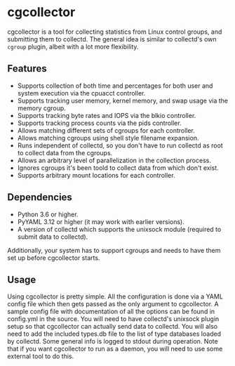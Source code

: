 # cgcollector #
cgcollector is a tool for collecting statistics from Linux control
groups, and submitting them to collectd.  The general idea is similar
to collectd's own `cgroup` plugin, albeit with a lot more flexibility.

## Features ##
* Supports collection of both time and percentages for both user and
  system execution via the cpuacct controller.
* Supports tracking user memory, kernel memory, and swap usage via the
  memory cgroup.
* Supports tracking byte rates and IOPS via the blkio controller.
* Supports tracking process counts via the pids controller.
* Allows matching different sets of cgroups for each controller.
* Allows matching cgroups using shell style filename expansion.
* Runs independent of collectd, so you don't have to run collectd as
  root to collect data from the cgroups.
* Allows an arbitrary level of parallelization in the collection process.
* Ignores cgroups it's been toold to collect data from which don't exist.
* Supports arbitrary mount locations for each controller.

## Dependencies ##
* Python 3.6 or higher.
* PyYAML 3.12 or higher (it may work with earlier versions).
* A version of collectd which supports the unixsock module (required to
  submit data to collectd).

Additionally, your system has to support cgroups and needs to have them
set up before cgcollector starts.

## Usage ##
Using cgcollector is pretty simple.  All the configuration is done
via a YAML config file which then gets passed as the only argument
to cgcollector.  A sample config file with documentation of all the
options can be found in config.yml in the source.  You will need to have
collectd's unixsock plugin setup so that cgcollector can actually send
data to collectd.  You will also need to add the included types.db file
to the list of type databases loaded by collectd.  Some general info is
logged to stdout during operation.  Note that if you want cgcollector
to run as a daemon, you will need to use some external tool to do this.
